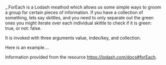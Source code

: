 _.ForEach is a Lodash meathod which allows us some simple ways to groom a group for certain pieces of information. If you have a collection of something, lets say skittles, and you need to only separate out the green ones you might iterate over each individual skittle to check if it is green: true, or not: false.

It is invoked with three arguments value, index/key, and collection. 

Here is an example....


Information provided from the resource https://lodash.com/docs#forEach.
